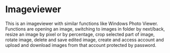 # Imageviewer
This is an imageviewer with similar functions like Windows Photo Viewer. Functions are opening an image, switching to images in folder by next/back, resize an image by pixel or by percentage, crop selected part of image, rotate image, delete and save edited image, create and access account and upload and download images from that account protected by password.
